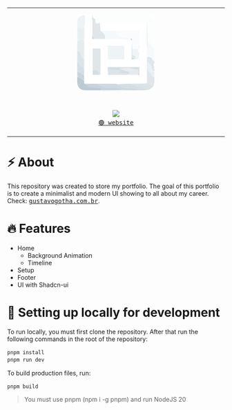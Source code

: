 <table align="center"><tr><td align="center" width="9999">
<p align="center"><img align="center" width="180" src="public/logo.svg"/></p>
<br>
<p align="center">
  <img src="https://skillicons.dev/icons?i=react,next,ts" />
  <br/>
  <a href="https://dreamteam-bot-website.vercel.app/"><kbd>🟢 website</kbd></a>
</p>
</td></tr></table>

# ⚡ About

This repository was created to store my portfolio. The goal of this portfolio is to create a minimalist and modern UI showing to all about my career. Check: <a href="https://gustavogotha.com.br/"><kbd>gustavogotha.com.br</kbd></a>.

# 🔥 Features

- Home
  - Background Animation
  - Timeline
- Setup
- Footer
- UI with Shadcn-ui

# 🧬 Setting up locally for development

To run locally, you must first clone the repository. After that run the following commands in the root of the repository:

```bash
pnpm install
pnpm run dev
```

To build production files, run:

```bash
pnpm build
```

> You must use pnpm (npm i -g pnpm) and run NodeJS 20
